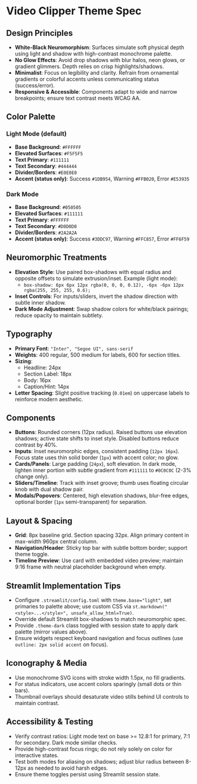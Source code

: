# Video Clipper Theme Spec

## Design Principles
- **White-Black Neuromorphism**: Surfaces simulate soft physical depth using light and shadow with high-contrast monochrome palette.
- **No Glow Effects**: Avoid drop shadows with blur halos, neon glows, or gradient glimmers. Depth relies on crisp highlights/shadows.
- **Minimalist**: Focus on legibility and clarity. Refrain from ornamental gradients or colorful accents unless communicating status (success/error).
- **Responsive & Accessible**: Components adapt to wide and narrow breakpoints; ensure text contrast meets WCAG AA.

## Color Palette
### Light Mode (default)
- **Base Background**: `#FFFFFF`
- **Elevated Surfaces**: `#F5F5F5`
- **Text Primary**: `#111111`
- **Text Secondary**: `#444444`
- **Divider/Borders**: `#E0E0E0`
- **Accent (status only)**: Success `#1DB954`, Warning `#FFB020`, Error `#E53935`

### Dark Mode
- **Base Background**: `#050505`
- **Elevated Surfaces**: `#111111`
- **Text Primary**: `#FFFFFF`
- **Text Secondary**: `#D0D0D0`
- **Divider/Borders**: `#2A2A2A`
- **Accent (status only)**: Success `#3DDC97`, Warning `#FFC857`, Error `#FF6F59`

## Neuromorphic Treatments
- **Elevation Style**: Use paired box-shadows with equal radius and opposite offsets to simulate extrusion/inset. Example (light mode):
  - `box-shadow: 6px 6px 12px rgba(0, 0, 0, 0.12), -6px -6px 12px rgba(255, 255, 255, 0.6);`
- **Inset Controls**: For inputs/sliders, invert the shadow direction with subtle inner shadow.
- **Dark Mode Adjustment**: Swap shadow colors for white/black pairings; reduce opacity to maintain subtlety.

## Typography
- **Primary Font**: `"Inter", "Segoe UI", sans-serif`
- **Weights**: 400 regular, 500 medium for labels, 600 for section titles.
- **Sizing**:
  - Headline: 24px
  - Section Label: 18px
  - Body: 16px
  - Caption/Hint: 14px
- **Letter Spacing**: Slight positive tracking (`0.01em`) on uppercase labels to reinforce modern aesthetic.

## Components
- **Buttons**: Rounded corners (12px radius). Raised buttons use elevation shadows; active state shifts to inset style. Disabled buttons reduce contrast by 40%.
- **Inputs**: Inset neuromorphic edges, consistent padding (`12px 16px`). Focus state uses thin solid border (`1px`) with accent color; no glow.
- **Cards/Panels**: Large padding (`24px`), soft elevation. In dark mode, lighten inner portion with subtle gradient from `#111111` to `#0C0C0C` (2-3% change only).
- **Sliders/Timeline**: Track with inset groove; thumb uses floating circular knob with dual shadow pair.
- **Modals/Popovers**: Centered, high elevation shadows, blur-free edges, optional border (`1px` semi-transparent) for separation.

## Layout & Spacing
- **Grid**: 8px baseline grid. Section spacing 32px. Align primary content in max-width 960px central column.
- **Navigation/Header**: Sticky top bar with subtle bottom border; support theme toggle.
- **Timeline Preview**: Use card with embedded video preview; maintain 9:16 frame with neutral placeholder background when empty.

## Streamlit Implementation Tips
- Configure `.streamlit/config.toml` with `theme.base="light"`, set primaries to palette above; use custom CSS via `st.markdown("<style>...</style>", unsafe_allow_html=True)`.
- Override default Streamlit box-shadows to match neuromorphic spec.
- Provide `.theme-dark` class toggled with session state to apply dark palette (mirror values above).
- Ensure widgets respect keyboard navigation and focus outlines (use `outline: 2px solid accent` on focus).

## Iconography & Media
- Use monochrome SVG icons with stroke width 1.5px, no fill gradients.
- For status indicators, use accent colors sparingly (small dots or thin bars).
- Thumbnail overlays should desaturate video stills behind UI controls to maintain contrast.

## Accessibility & Testing
- Verify contrast ratios: Light mode text on base >= 12.8:1 for primary, 7:1 for secondary. Dark mode similar checks.
- Provide high-contrast focus rings; do not rely solely on color for interactive states.
- Test both modes for aliasing on shadows; adjust blur radius between 8-12px as needed to avoid harsh edges.
- Ensure theme toggles persist using Streamlit session state.
